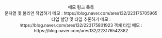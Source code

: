 <div align=center>
메모 링크 목록
<br>
문자열 및 불리언 작업하기 메모 : https://blog.naver.com/ares132/223175705965
타입 할당 및 타입 추론하기 메모 : https://blog.naver.com/ares132/223175801923
객체 타입 메모 : https://blog.naver.com/ares132/223176542382
<br>
</div>